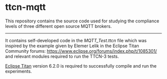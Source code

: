 # ttcn-mqtt

This repository contains the source code used for studying the compliance levels of three different open source MQTT brokers.

------

It contains self-developed code in the *MQTT_Test.ttcn* file which was inspired by the example given by Elemer Lelik in the Eclipse Titan Community forums: <https://www.eclipse.org/forums/index.php/t/1085301/> and relevant modules required to run the TTCN-3 tests.

[Eclipse Titan](https://projects.eclipse.org/projects/tools.titan) version 6.2.0 is required to successfully compile and run the experiments. 
